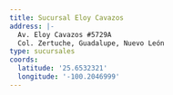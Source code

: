 ```yaml
---
title: Sucursal Eloy Cavazos
address: |-
  Av. Eloy Cavazos #5729A 
  Col. Zertuche, Guadalupe, Nuevo León
type: sucursales
coords:
  latitude: '25.6532321'
  longitude: '-100.2046999'
---
```


